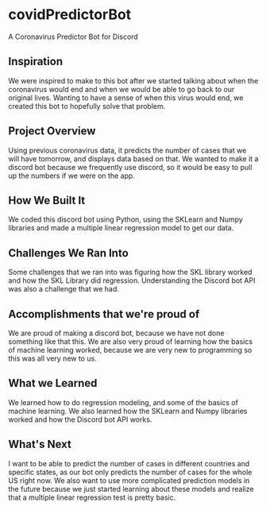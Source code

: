 # covidPredictorBot
A Coronavirus Predictor Bot for Discord

## Inspiration
We were inspired to make to this bot after we started talking about when the coronavirus would end and when we would be able to go back to our original lives. Wanting to have a sense of when this virus would end, we created this bot to hopefully solve that problem. 

## Project Overview
Using previous coronavirus data, it predicts the number of cases that we will have tomorrow, and displays data based on that. We wanted to make it a discord bot because we frequently use discord, so it would be easy to pull up the numbers if we were on the app.

## How We Built It
We coded this discord bot using Python, using the SKLearn and Numpy libraries and made a multiple linear regression model to get our data.

## Challenges We Ran Into 
Some challenges that we ran into was figuring how the SKL library worked and how the SKL Library did regression. Understanding the Discord bot API was also a challenge that we had.

## Accomplishments that we're proud of
We are proud of making a discord bot, because we have not done something like that this. We are also very proud of learning how the basics of machine learning worked, because we are very new to programming so this was all very new to us.

## What we Learned
We learned how to do regression modeling, and some of the basics of machine learning. We also learned how the SKLearn and Numpy libraries worked and how the Discord bot API works. 

## What's Next
I want to be able to predict the number of cases in different countries and specific states, as our bot only predicts the number of cases for the whole US right now. We also want to use more complicated prediction models in the future because we just started learning about these models and realize that a multiple linear regression test is pretty basic.
